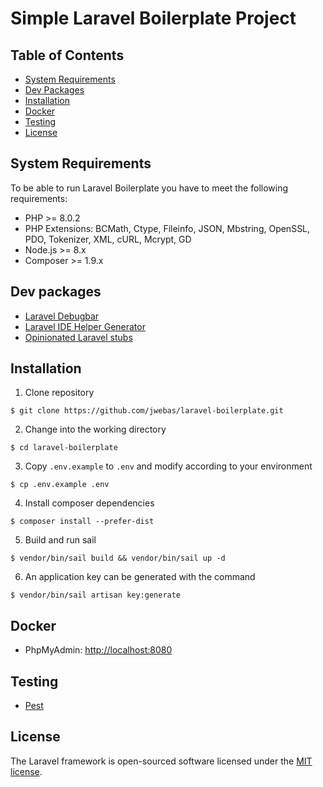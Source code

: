 # Simple Laravel Boilerplate Project

## Table of Contents

- [System Requirements](#system-requirements)
- [Dev Packages](#dev-packages)
- [Installation](#installation)
- [Docker](#docker)
- [Testing](#testing)
- [License](#license)

## System Requirements

To be able to run Laravel Boilerplate you have to meet the following requirements:
- PHP >= 8.0.2
- PHP Extensions: BCMath, Ctype, Fileinfo, JSON, Mbstring, OpenSSL, PDO, Tokenizer, XML, cURL, Mcrypt, GD
- Node.js >= 8.x
- Composer >= 1.9.x

## Dev packages

- [Laravel Debugbar](https://github.com/barryvdh/laravel-debugbar)
- [Laravel IDE Helper Generator](https://github.com/barryvdh/laravel-ide-helper)
- [Opinionated Laravel stubs](https://github.com/spatie/laravel-stubs)

## Installation

1. Clone repository
```
$ git clone https://github.com/jwebas/laravel-boilerplate.git
```

2. Change into the working directory
```
$ cd laravel-boilerplate
```

3. Copy `.env.example` to `.env` and modify according to your environment
```
$ cp .env.example .env
```

4. Install composer dependencies
```
$ composer install --prefer-dist
```

5. Build and run sail
```
$ vendor/bin/sail build && vendor/bin/sail up -d
```

6. An application key can be generated with the command
```
$ vendor/bin/sail artisan key:generate
```

## Docker

- PhpMyAdmin: [http://localhost:8080](http://localhost:8080)

## Testing

- [Pest](https://pestphp.com)

## License

The Laravel framework is open-sourced software licensed under the [MIT license](https://opensource.org/licenses/MIT).
